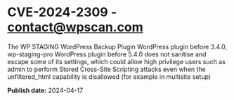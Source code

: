 # CVE-2024-2309 - contact@wpscan.com

The WP STAGING WordPress Backup Plugin  WordPress plugin before 3.4.0, wp-staging-pro WordPress plugin before 5.4.0 does not sanitise and escape some of its settings, which could allow high privilege users such as admin to perform Stored Cross-Site Scripting attacks even when the unfiltered_html capability is disallowed (for example in multisite setup)

**Publish date:** 2024-04-17
